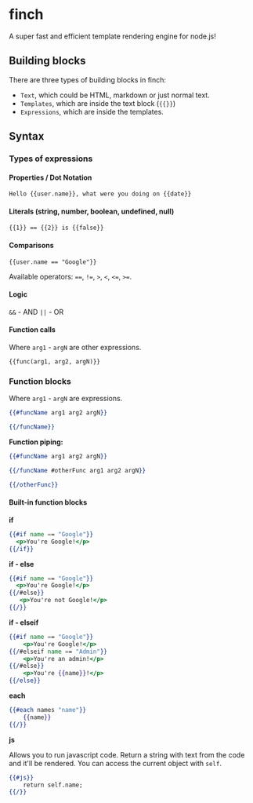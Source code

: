 # finch

A super fast and efficient template rendering engine for node.js! 

## Building blocks

There are three types of building blocks in finch:

- `Text`, which could be HTML, markdown or just normal text. 
- `Templates`, which are inside the text block (`{{}}`)
- `Expressions`, which are inside the templates. 

## Syntax

### Types of expressions

#### Properties  / Dot Notation

```Hello {{user.name}}, what were you doing on {{date}}```

#### Literals (string, number, boolean, undefined, null)

```{{1}} == {{2}} is {{false}}```

#### Comparisons

```{{user.name == "Google"}}```

Available operators: `==`, `!=`, `>`, `<`, `<=`, `>=`.

#### Logic

`&&` - AND
`||` - OR

#### Function calls

Where `arg1` - `argN` are other expressions.

```{{func(arg1, arg2, argN)}}```


### Function blocks

Where `arg1` - `argN` are expressions.

```handlebars
{{#funcName arg1 arg2 argN}} 

{{/funcName}}
```

**Function piping:**

```handlebars
{{#funcName arg1 arg2 argN}} 

{{/funcName #otherFunc arg1 arg2 argN}}

{{/otherFunc}}
```

#### Built-in function blocks

**if**
```handlebars
{{#if name == "Google"}} 
  <p>You're Google!</p>
{{/if}}
```

**if - else**
```handlebars
{{#if name == "Google"}} 
  <p>You're Google!</p>
{{/#else}}
   <p>You're not Google!</p>
{{/}}
```

**if - elseif**
```handlebars
{{#if name == "Google"}}
    <p>You're Google!</p>
{{/#elseif name == "Admin"}} 
    <p>You're an admin!</p>
{{/#else}} 
    <p>You're {{name}}!</p>
{{/else}}
```

**each**
```handlebars
{{#each names "name"}}
    {{name}}
{{/}}
```

**js**

Allows you to run javascript code. Return a string with text from the code and it'll be rendered. You can access the current object with `self`.

```handlebars
{{#js}}
    return self.name;
{{/}}
```